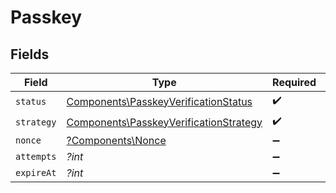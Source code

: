# Passkey


## Fields

| Field                                                                                            | Type                                                                                             | Required                                                                                         | Description                                                                                      |
| ------------------------------------------------------------------------------------------------ | ------------------------------------------------------------------------------------------------ | ------------------------------------------------------------------------------------------------ | ------------------------------------------------------------------------------------------------ |
| `status`                                                                                         | [Components\PasskeyVerificationStatus](../../Models/Components/PasskeyVerificationStatus.md)     | :heavy_check_mark:                                                                               | N/A                                                                                              |
| `strategy`                                                                                       | [Components\PasskeyVerificationStrategy](../../Models/Components/PasskeyVerificationStrategy.md) | :heavy_check_mark:                                                                               | N/A                                                                                              |
| `nonce`                                                                                          | [?Components\Nonce](../../Models/Components/Nonce.md)                                            | :heavy_minus_sign:                                                                               | N/A                                                                                              |
| `attempts`                                                                                       | *?int*                                                                                           | :heavy_minus_sign:                                                                               | N/A                                                                                              |
| `expireAt`                                                                                       | *?int*                                                                                           | :heavy_minus_sign:                                                                               | N/A                                                                                              |